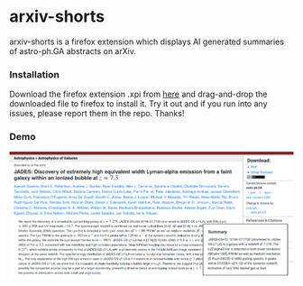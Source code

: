 # arxiv-shorts
arxiv-shorts is a firefox extension which displays AI generated summaries of astro-ph.GA abstracts on arXiv.


### Installation

Download the firefox extension .xpi from [here](extension/arxiv-shorts-v011.xpi) and drag-and-drop the downloaded file to firefox to install it. Try it out and if you run into any issues, please report them in the repo. Thanks!

### Demo
![](arxiv-shorts-demo1.png)
